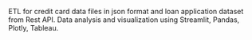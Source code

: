 ETL for credit card data files in json format and loan application dataset from Rest API. Data analysis and visualization using Streamlit, Pandas, Plotly, Tableau.